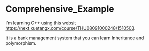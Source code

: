 # Comprehensive_Example

I'm learning C++ using this websit https://next.xuetangx.com/course/THU08091000248/1510503.

It is a bank management system that you can learn Inheritance and polymorphism.



